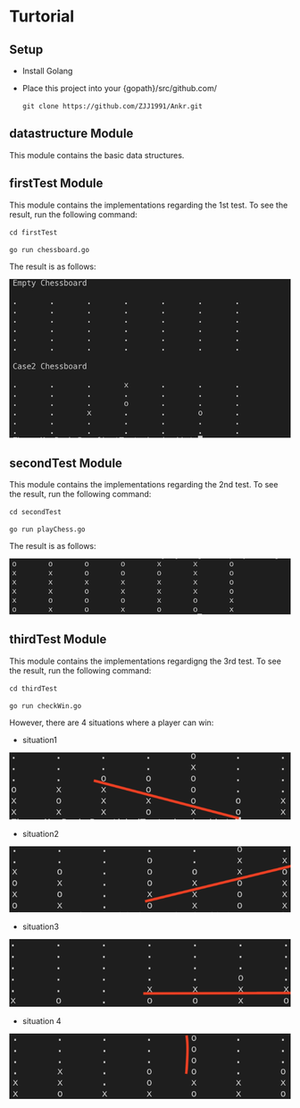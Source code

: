 # Turtorial

## Setup

* Install Golang
* Place this project into your {gopath}/src/github.com/

    `git clone https://github.com/ZJJ1991/Ankr.git`

## datastructure Module
This module contains the basic data structures.


## firstTest Module
This module contains the implementations regarding the 1st test. To see the result, run the following command:

`cd firstTest`

`go run chessboard.go`

The result is as follows:

![images](images/1st.png)

## secondTest Module
This module contains the implementations regarding the 2nd test. To see the result, run the following command:

`cd secondTest`

`go run playChess.go`

The result is as follows:

![images](images/2nd.png)

## thirdTest Module
This module contains the implementations regardigng the 3rd test. To see the result, run the following command:

`cd thirdTest`

`go run checkWin.go`

However, there are 4 situations where a player can win:

* situation1

![images](images/situation1.png)

* situation2

![images](images/situation2.png)

* situation3

![images](images/situation3.png)

* situation 4

![images](images/situation4.png)

